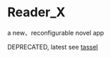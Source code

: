 # Reader_X
a new、reconfigurable  novel app 

DEPRECATED, latest see [tassel](https//github.com/flasco/tassel)
